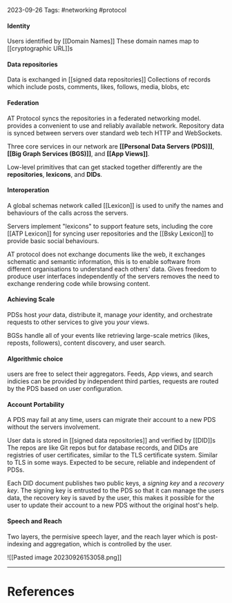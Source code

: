 2023-09-26
Tags: #networking #protocol 

#### Identity
Users identified by [[Domain Names]]
These domain names map to [[cryptographic URL]]s

#### Data repositories
Data is exchanged in [[signed data repositories]]
Collections of records which include posts, comments, likes, follows, media, blobs, etc

#### Federation
AT Protocol syncs the repositories in a federated networking model.
provides a convenient to use and reliably available network.
Repository data is synced between servers over standard web tech HTTP and WebSockets.

Three core services in our network are **[[Personal Data Servers (PDS)]]**, **[[Big Graph Services (BGS)]]**, and **[[App Views]]**.

Low-level primitives that can get stacked together differently are the **repositories**, **lexicons**, and **DIDs**.

#### Interoperation
A global schemas network called [[Lexicon]] is used to unify the names and behaviours of the calls across the servers.

Servers implement "lexicons" to support feature sets, including the core [[ATP Lexicon]] for syncing user repositories and the [[Bsky Lexicon]] to provide basic social behaviours.

AT protocol does not exchange documents like the web, it exchanges schematic and semantic information, this is to enable software from different organisations to understand each others' data. Gives freedom to produce user interfaces independently of the servers removes the need to exchange rendering code while browsing content.

#### Achieving Scale
PDSs host *your* data, distribute it, manage *your* identity, and orchestrate requests to other services to give you *your* views. 

BGSs handle all of your events like retrieving large-scale metrics (likes, reposts, followers), content discovery, and user search.

#### Algorithmic choice
users are free to select their aggregators.
Feeds, App views, and search indicies can be provided by independent third parties, requests are routed by the PDS based on user configuration.

#### Account Portability
A PDS may fail at any time, users can migrate  their account to a new PDS without the servers involvement.

User data is stored in [[signed data repositories]] and verified by [[DID]]s
The repos are like Git repos but for database records, and DIDs are registries of user certificates, similar to the TLS certificate system. Similar to TLS in some ways. Expected to be secure, reliable and independent of PDSs.

Each DID document publishes two public keys, a *signing key* and a *recovery key*. 
The signing key is entrusted to the PDS so that it can manage the users data, the recovery key is saved by the user, this makes it possible for the user to update their account to a new PDS without the original host's help.

#### Speech and Reach
Two layers, the permisive speech layer, and the reach layer which is post-indexing and aggregation, which is controlled by the user.


![[Pasted image 20230926153058.png]]

---
# References
